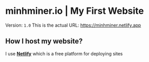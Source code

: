 # minhminer.io | My First Website

Version: `1.0` 
This is the actual URL: https://minhminer.netlify.app

## How I host my website?
I use [**Netlify**](https://netlify.com) which is a free platform for deploying sites 
